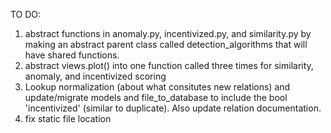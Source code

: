 TO DO:
1. abstract functions in anomaly.py, incentivized.py, and similarity.py by making an abstract parent class called detection_algorithms that will have shared functions.
2. abstract views.plot() into one function called three times for similarity, anomaly, and incentivized scoring
3. Lookup normalization (about what consitutes new relations) and update/migrate models and file_to_database to include the bool 'incentivized' (similar to duplicate). Also update relation documentation.
4. fix static file location

